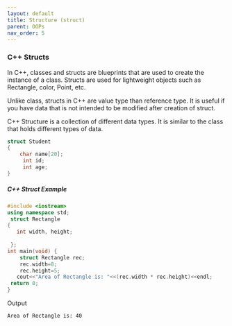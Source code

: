 ```yaml
---
layout: default
title: Structure (struct)
parent: OOPs
nav_order: 5
---
```

### C++ Structs


In C++, classes and structs are blueprints that are used to create the instance of a class. Structs are used for lightweight objects such as Rectangle, color, Point, etc.

Unlike class, structs in C++ are value type than reference type. It is useful if you have data that is not intended to be modified after creation of struct.

C++ Structure is a collection of different data types. It is similar to the class that holds different types of data.

```c++
struct Student  
{  
    char name[20];  
     int id;  
     int age;  
}  
```

##### C++ Struct Example


```c++
#include <iostream>    
using namespace std;    
 struct Rectangle      
{      
   int width, height;      
      
 };      
int main(void) {    
    struct Rectangle rec;    
    rec.width=8;    
    rec.height=5;    
   cout<<"Area of Rectangle is: "<<(rec.width * rec.height)<<endl;    
 return 0;    
}    
```
Output
```
Area of Rectangle is: 40
```

